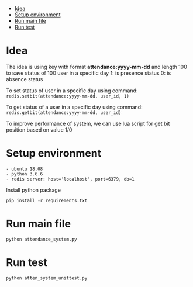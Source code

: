 - [Idea](#idea)
- [Setup environment](#setup-environment)
- [Run main file](#run-main-file)
- [Run test](#run-test)

# Idea

The idea is using key with format **attendance:yyyy-mm-dd** and length 100 to save status of 100 user in a specific day
    1: is presence status
    0: is absence status

To set status of user in a specific day using command:
    `redis.setbit(attendance:yyyy-mm-dd, user_id, 1)`

To get status of a user in a specific day using command:
    `redis.getbit(attendance:yyyy-mm-dd, user_id)`

To improve performance of system, we can use lua script for get bit position based on value 1/0

# Setup environment

    - ubuntu 18.08
    - python 3.6.6
    - redis server: host='localhost', port=6379, db=1

Install python package

`pip install -r requirements.txt`

# Run main file

`python attendance_system.py`

# Run test

`python atten_system_unittest.py`
    

